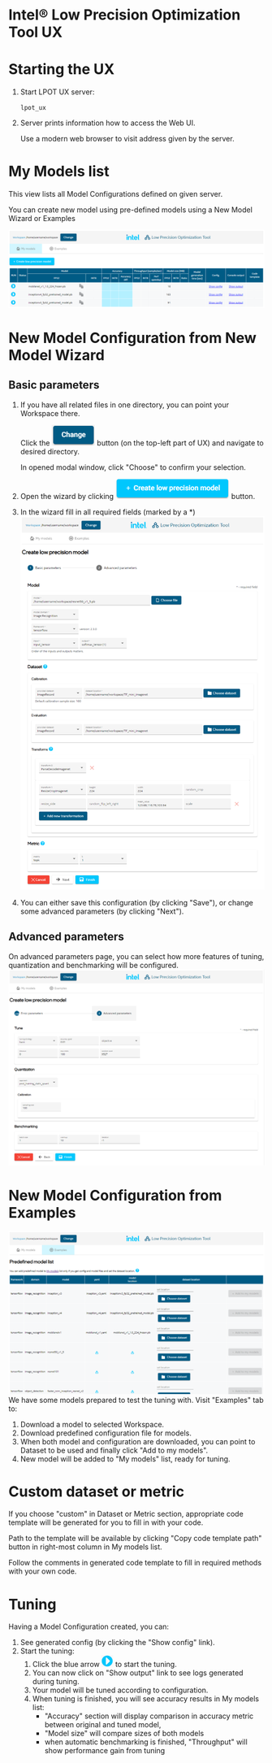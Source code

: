 Intel® Low Precision Optimization Tool UX
=========================================

# Starting the UX
1. Start LPOT UX server:
   ```shell
   lpot_ux
   ```
1. Server prints information how to access the Web UI.

   Use a modern web browser to visit address given by the server.


# My Models list
This view lists all Model Configurations defined on given server. 

You can create new model using pre-defined models using a New Model Wizard or Examples

![My models list](imgs/ux/my_models.png "My models list")

# New Model Configuration from New Model Wizard
## Basic parameters
1. If you have all related files in one directory, you can point your Workspace there.
   
   Click the ![Change Current Workspace Button](imgs/ux/workspace_change.png "Change")
   button (on the top-left part of UX) and navigate to desired directory.
   
   In opened modal window, click "Choose" to confirm your selection.
1. Open the wizard by clicking ![Create low precision model button image](imgs/ux/model_create_new.png "Create low precision model") button.
1. In the wizard fill in all required fields (marked by a *)
   ![Basic parameters wizard](imgs/ux/wizard_basic.png "Basic parameters")
1. You can either save this configuration (by clicking "Save"), or change some advanced parameters (by clicking "Next").

## Advanced parameters
On advanced parameters page, you can select how more features of tuning, quantization and benchmarking will be configured.
   ![Advanced parameters wizard](imgs/ux/wizard_advanced.png "Advanced parameters")

# New Model Configuration from Examples
![Examples](imgs/ux/examples.png "Examples")
We have some models prepared to test the tuning with. Visit "Examples" tab to:
1. Download a model to selected Workspace.
1. Download predefined configuration file for models.
1. When both model and configuration are downloaded, you can point to Dataset to be used and finally click "Add to my models".
1. New model will be added to "My models" list, ready for tuning.

# Custom dataset or metric
If you choose "custom" in Dataset or Metric section, appropriate code template will be generated for you to fill in with your code.

Path to the template will be available by clicking "Copy code template path" button in right-most column in My models list.

Follow the comments in generated code template to fill in required methods with your own code.

# Tuning
Having a Model Configuration created, you can:
1. See generated config (by clicking the "Show config" link).
1. Start the tuning:
   1. Click the blue arrow ![Start Tuning button](imgs/ux/tuning_start.png "Start tuning") to start the tuning.
   1. You can now click on "Show output" link to see logs generated during tuning.
   1. Your model will be tuned according to configuration.
   1. When tuning is finished, you will see accuracy results in My models list:
      - "Accuracy" section will display comparison in accuracy metric between original and tuned model,
      - "Model size" will compare sizes of both models
      - when automatic benchmarking is finished, "Throughput" will show performance gain from tuning 
  